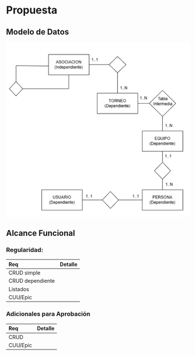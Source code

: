 # Propuesta

## Modelo de Datos

![Modelo de Datos](../../assets/data-model/data-model.png)

## Alcance Funcional

### Regularidad:

| Req                     | Detalle                                                                                                                                                                                              |
| :---------------------- | :--------------------------------------------------------------------------------------------------------------------------------------------------------------------------------------------------- |
| CRUD simple             |                                                                                                            |
| CRUD dependiente        |                           |
| Listados |  |
| CUU/Epic                |                                                                                       |

### Adicionales para Aprobación

| Req      | Detalle                                                                                                                                                                                                                                             |
| :------- | :-------------------------------------------------------------------------------------------------------------------------------------------------------------------------------------------------------------------------------------------------- |
| CRUD     |                                                                                            |
| CUU/Epic |  |
